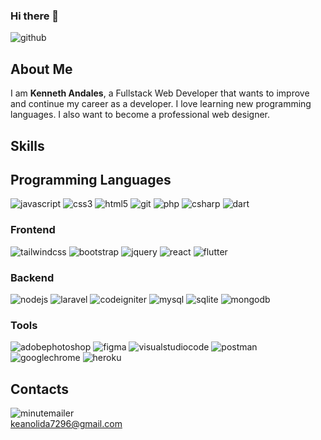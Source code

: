 ### Hi there 👋

<!--
**kean7296/kean7296** is a ✨ _special_ ✨ repository because its `README.md` (this file) appears on your GitHub profile.

Here are some ideas to get you started:

- 🔭 I’m currently working on ...
- 🌱 I’m currently learning ...
- 👯 I’m looking to collaborate on ...
- 🤔 I’m looking for help with ...
- 💬 Ask me about ...
- 📫 How to reach me: ...
- 😄 Pronouns: ...
- ⚡ Fun fact: ...
-->

![github](https://img.shields.io/badge/GitHub-000?logo=GitHub&logoColor=white) 
## About Me

I am <b>Kenneth Andales</b>, a Fullstack Web Developer that wants to improve and continue my career as a developer. I love learning new programming languages. I also want to become a professional web designer. 

## Skills
## Programming Languages
![javascript](https://img.shields.io/badge/JavaScript-F7DF1E?flat-square&logo=javascript&logoColor=000) 
![css3](https://img.shields.io/badge/CSS3-1572B6?flat-square&logo=css3&logoColor=fff) 
![html5](https://img.shields.io/badge/HTML5-E34F26?flat-square&logo=html5&logoColor=fff) 
![git](https://img.shields.io/badge/Git-F05032?flat-square&logo=git&logoColor=fff) 
![php](https://img.shields.io/badge/PHP-777BB4?flat-square&logo=php&logoColor=fff) 
![csharp](https://img.shields.io/badge/C%20Sharp-239120?flat-square&logo=csharp&logoColor=fff) 
![dart](https://img.shields.io/badge/Dart-0175C2?flat-square&logo=dart&logoColor=fff) 

### Frontend
![tailwindcss](https://img.shields.io/badge/Tailwind%20CSS-06B6D4?flat-square&logo=tailwindcss&logoColor=fff) 
![bootstrap](https://img.shields.io/badge/Bootstrap-7952B3?flat-square&logo=bootstrap&logoColor=fff) 
![jquery](https://img.shields.io/badge/JQuery-0769AD?flat-square&logo=jquery&logoColor=fff) 
![react](https://img.shields.io/badge/React%20Js-61DAFB?flat-square&logo=react&logoColor=000) 
![flutter](https://img.shields.io/badge/Flutter-02569B?flat-square&logo=flutter&logoColor=fff) 
<!--![.net](https://img.shields.io/badge/.NET-512BD4?flat-square&logo=.net&logoColor=fff)-->

### Backend
![nodejs](https://img.shields.io/badge/Node.js-339933?style=flat-square&logo=node.js&logoColor=fff)
![laravel](https://img.shields.io/badge/Laravel-FF2D20?flat-square&logo=laravel&logoColor=fff) 
![codeigniter](https://img.shields.io/badge/CodeIgniter-EF4223?flat-square&logo=codeigniter&logoColor=fff) 
![mysql](https://img.shields.io/badge/MySQL-4479A1?flat-square&logo=mysql&logoColor=fff) 
![sqlite](https://img.shields.io/badge/SQLite-003B57?flat-square&logo=sqlite&logoColor=fff) 
![mongodb](https://img.shields.io/badge/MongoDB-47A248?flat-square&logo=mongodb&logoColor=fff) 

### Tools
![adobephotoshop](https://img.shields.io/badge/Adobe%20Photoshop-31A8FF?flat-square&logo=adobephotoshop&logoColor=fff) 
![figma](https://img.shields.io/badge/Figma-F24E1E?flat-square&logo=figma&logoColor=fff) 
![visualstudiocode](https://img.shields.io/badge/Visual%20Studio%20Code-007ACC?flat-square&logo=visualstudiocode&logoColor=fff) 
![postman](https://img.shields.io/badge/Postman-FF6C37?flat-square&logo=postman&logoColor=fff) 
![googlechrome](https://img.shields.io/badge/Google%20Chrome-4285F4?flat-square&logo=googlechrome&logoColor=fff) 
![heroku](https://img.shields.io/badge/Heroku-430098?flat-square&logo=heroku&logoColor=fff) 


## Contacts

![minutemailer](https://img.shields.io/badge/Email-005FF9?flat-square&logo=minutemailer&logoColor=fff&link=http://left&link=mailto:keanolida7296@gmail.com) <br/>
<a href='mailto:keanolida7296@gmail.com'>keanolida7296@gmail.com</a>
